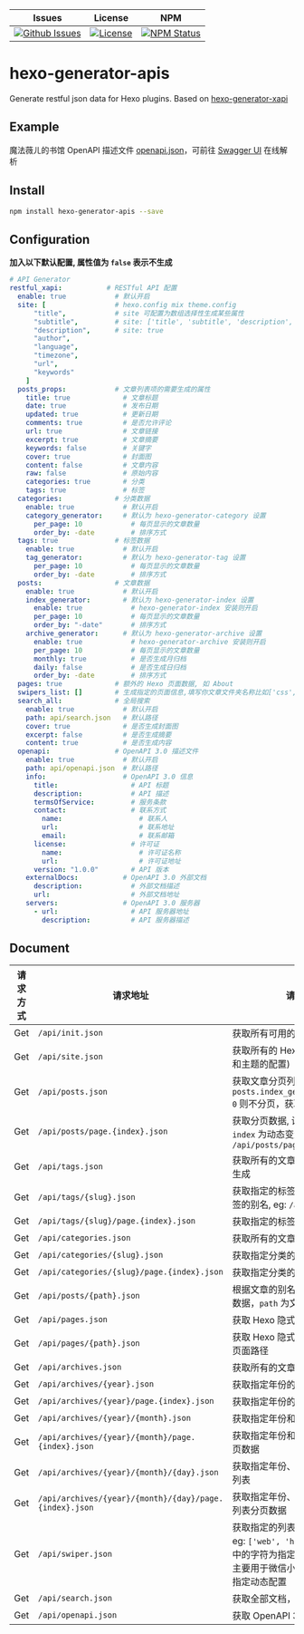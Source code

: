 | Issues | License |  NPM  |
|--------|---------|-------|
[![Github Issues](https://img.shields.io/github/issues/wherewhere/hexo-generator-apis)](https://github.com/wherewhere/hexo-generator-apis/issues)|[![License](https://img.shields.io/github/license/wherewhere/hexo-generator-apis)](https://github.com/wherewhere/hexo-generator-apis/blob/main/LICENSE)|[![NPM Status](https://img.shields.io/npm/dt/hexo-generator-apis.svg?style=flat)](https://www.npmjs.com/package/hexo-generator-apis)

# hexo-generator-apis
Generate restful json data for Hexo plugins. Based on [hexo-generator-xapi](https://github.com/bmqy/hexo-generator-xapi)

## Example
魔法薇ㄦ的书馆 OpenAPI 描述文件 [openapi.json](https://wherewhere.github.io/api/openapi.json)，可前往 [Swagger UI](https://petstore.swagger.io) 在线解析

## Install
```sh
npm install hexo-generator-apis --save
```

## Configuration
**加入以下默认配置, 属性值为 `false` 表示不生成**

```yml
# API Generator
restful_xapi:           # RESTful API 配置 
  enable: true            # 默认开启
  site: [                 # hexo.config mix theme.config
      "title",            # site 可配置为数组选择性生成某些属性
      "subtitle",         # site: ['title', 'subtitle', 'description', 'author', 'since', email', 'favicon', 'avatar']
      "description",      # site: true
      "author",
      "language",
      "timezone",
      "url",
      "keywords"
    ]
  posts_props:            # 文章列表项的需要生成的属性
    title: true             # 文章标题
    date: true              # 发布日期
    updated: true           # 更新日期
    comments: true          # 是否允许评论
    url: true               # 文章链接
    excerpt: true           # 文章摘要
    keywords: false         # 关键字
    cover: true             # 封面图
    content: false          # 文章内容
    raw: false              # 原始内容
    categories: true        # 分类
    tags: true              # 标签
  categories:             # 分类数据
    enable: true            # 默认开启
    category_generator:     # 默认为 hexo-generator-category 设置
      per_page: 10            # 每页显示的文章数量
      order_by: -date         # 排序方式
  tags: true              # 标签数据
    enable: true            # 默认开启
    tag_generator:          # 默认为 hexo-generator-tag 设置
      per_page: 10            # 每页显示的文章数量
      order_by: -date         # 排序方式
  posts:                  # 文章数据
    enable: true            # 默认开启
    index_generator:        # 默认为 hexo-generator-index 设置
      enable: true            # hexo-generator-index 安装则开启
      per_page: 10            # 每页显示的文章数量
      order_by: "-date"       # 排序方式
    archive_generator:      # 默认为 hexo-generator-archive 设置
      enable: true            # hexo-generator-archive 安装则开启
      per_page: 10            # 每页显示的文章数量
      monthly: true           # 是否生成月归档
      daily: false            # 是否生成日归档
      order_by: -date         # 排序方式
  pages: true             # 额外的 Hexo 页面数据, 如 About
  swipers_list: []        # 生成指定的页面信息,填写你文章文件夹名称比如['css','js']，不加后缀名,主要用于轮播图api
  search_all:             # 全局搜索
    enable: true            # 默认开启
    path: api/search.json   # 默认路径
    cover: true             # 是否生成封面图
    excerpt: false          # 是否生成摘要
    content: true           # 是否生成内容
  openapi:                # OpenAPI 3.0 描述文件
    enable: true            # 默认开启
    path: api/openapi.json  # 默认路径
    info:                   # OpenAPI 3.0 信息
      title:                  # API 标题
      description:            # API 描述
      termsOfService:         # 服务条款
      contact:                # 联系方式
        name:                   # 联系人
        url:                    # 联系地址
        email:                  # 联系邮箱
      license:                # 许可证
        name:                   # 许可证名称
        url:                    # 许可证地址
      version: "1.0.0"        # API 版本
    externalDocs:           # OpenAPI 3.0 外部文档
      description:            # 外部文档描述
      url:                    # 外部文档地址
    servers:                # OpenAPI 3.0 服务器
      - url:                  # API 服务器地址
        description:          # API 服务器描述
```

## Document
| 请求方式 | 请求地址 | 请求详情 |
|---------|---------|---------|
Get | `/api/init.json` | 获取所有可用的 API
Get | `/api/site.json` | 获取所有的 Hexo 配置 (站点的配置和主题的配置)
Get | `/api/posts.json` | 获取文章分页列表，如果配置 `posts.index_generator.per_page: 0` 则不分页，获取全部文章
Get | `/api/posts/page.{index}.json` | 获取分页数据, 设置列表分类后, `index` 为动态变量 (页数), eg: `/api/posts/page.1.json`
Get | `/api/tags.json` | 获取所有的文章标签，无标签则不生成
Get | `/api/tags/{slug}.json` | 获取指定的标签文章列表, `slug` 为标签的别名, eg: `/api/tags/web.json`
Get | `/api/tags/{slug}/page.{index}.json` | 获取指定的标签文章列表分页数据
Get | `/api/categories.json` | 获取所有的文章分类
Get | `/api/categories/{slug}.json` | 获取指定分类的文章列表
Get | `/api/categories/{slug}/page.{index}.json` | 获取指定分类的文章列表分页数据
Get | `/api/posts/{path}.json` | 根据文章的别名获取文章的详细的数据，`path` 为文章路径
Get | `/api/pages.json` | 获取 Hexo 隐式页面的列表
Get | `/api/pages/{path}.json` | 获取 Hexo 隐式页面的内容, `path` 为页面路径
Get | `/api/archives.json` | 获取所有的文章归档
Get | `/api/archives/{year}.json` | 获取指定年份的文章列表
Get | `/api/archives/{year}/page.{index}.json` | 获取指定年份的文章列表分页数据
Get | `/api/archives/{year}/{month}.json` | 获取指定年份和月份的文章列表
Get | `/api/archives/{year}/{month}/page.{index}.json` | 获取指定年份和月份的文章列表分页数据
Get | `/api/archives/{year}/{month}/{day}.json` | 获取指定年份、月份和日期的文章列表
Get | `/api/archives/{year}/{month}/{day}/page.{index}.json` | 获取指定年份、月份和日期的文章列表分页数据
Get | `/api/swiper.json` | 获取指定的列表别名的文章列表, eg: `['web', 'hexo', 'java']` 数组中的字符为指定文章的别名，功能主要用于微信小程序轮播图文章的指定动态配置
Get | `/api/search.json` | 获取全部文档，用于本地全局搜索
Get | `/api/openapi.json` | 获取 OpenAPI 3.0 描述文件
